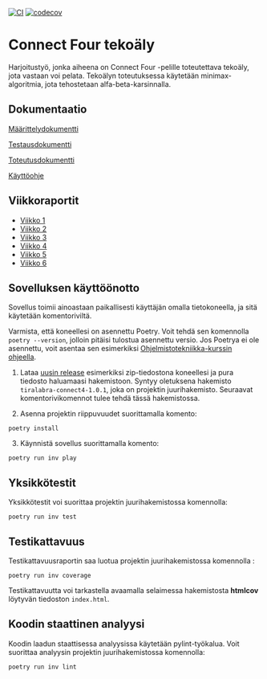 [![CI](https://github.com/rheikkinen/tiralabra-connect4/actions/workflows/main.yml/badge.svg)](https://github.com/rheikkinen/tiralabra-connect4/actions/workflows/main.yml)
[![codecov](https://codecov.io/gh/rheikkinen/tiralabra-connect4/branch/main/graph/badge.svg?token=HXE9OXQ3R4)](https://codecov.io/gh/rheikkinen/tiralabra-connect4)

# Connect Four tekoäly
Harjoitustyö, jonka aiheena on Connect Four -pelille toteutettava tekoäly, jota vastaan voi pelata. Tekoälyn toteutuksessa käytetään minimax-algoritmia, jota tehostetaan alfa-beta-karsinnalla.

## Dokumentaatio
[Määrittelydokumentti](https://github.com/rheikkinen/tiralabra-connect4/blob/main/dokumentaatio/maarittelydokumentti.md)

[Testausdokumentti](https://github.com/rheikkinen/tiralabra-connect4/blob/main/dokumentaatio/testausdokumentti.md)

[Toteutusdokumentti](https://github.com/rheikkinen/tiralabra-connect4/blob/main/dokumentaatio/toteutusdokumentti.md)

[Käyttöohje](https://github.com/rheikkinen/tiralabra-connect4/blob/main/dokumentaatio/kayttoohje.md)

## Viikkoraportit
- [Viikko 1](https://github.com/rheikkinen/tiralabra-connect4/blob/main/dokumentaatio/viikkoraportit/viikkoraportti_1.md)
- [Viikko 2](https://github.com/rheikkinen/tiralabra-connect4/blob/main/dokumentaatio/viikkoraportit/viikkoraportti_2.md)
- [Viikko 3](https://github.com/rheikkinen/tiralabra-connect4/blob/main/dokumentaatio/viikkoraportit/viikkoraportti_3.md)
- [Viikko 4](https://github.com/rheikkinen/tiralabra-connect4/blob/main/dokumentaatio/viikkoraportit/viikkoraportti_4.md)
- [Viikko 5](https://github.com/rheikkinen/tiralabra-connect4/blob/main/dokumentaatio/viikkoraportit/viikkoraportti_5.md)
- [Viikko 6](https://github.com/rheikkinen/tiralabra-connect4/blob/main/dokumentaatio/viikkoraportit/viikkoraportti_6.md)

## Sovelluksen käyttöönotto
Sovellus toimii ainoastaan paikallisesti käyttäjän omalla tietokoneella, ja sitä käytetään komentoriviltä.

Varmista, että koneellesi on asennettu Poetry. Voit tehdä sen komennolla 
`poetry --version`, jolloin pitäisi tulostua asennettu versio. Jos Poetrya ei ole asennettu, voit asentaa sen esimerkiksi [Ohjelmistotekniikka-kurssin ohjeella](https://ohjelmistotekniikka-hy.github.io/python/viikko2#asennus).

1. Lataa [uusin release](https://github.com/rheikkinen/tiralabra-connect4/releases/tag/v1.0.1) esimerkiksi zip-tiedostona koneellesi ja pura tiedosto haluamaasi hakemistoon. Syntyy oletuksena hakemisto `tiralabra-connect4-1.0.1`, joka on projektin juurihakemisto. Seuraavat komentorivikomennot tulee tehdä tässä hakemistossa.

2. Asenna projektin riippuvuudet suorittamalla komento:
```
poetry install
```

3. Käynnistä sovellus suorittamalla komento:
```
poetry run inv play
```

## Yksikkötestit
Yksikkötestit voi suorittaa projektin juurihakemistossa komennolla:
```
poetry run inv test
```
## Testikattavuus
Testikattavuusraportin saa luotua projektin juurihakemistossa komennolla :
```
poetry run inv coverage
``` 
Testikattavuutta voi tarkastella avaamalla selaimessa hakemistosta **htmlcov** löytyvän tiedoston `index.html`.

## Koodin staattinen analyysi
Koodin laadun staattisessa analyysissa käytetään pylint-työkalua. Voit suorittaa analyysin projektin juurihakemistossa komennolla:
```
poetry run inv lint
```
